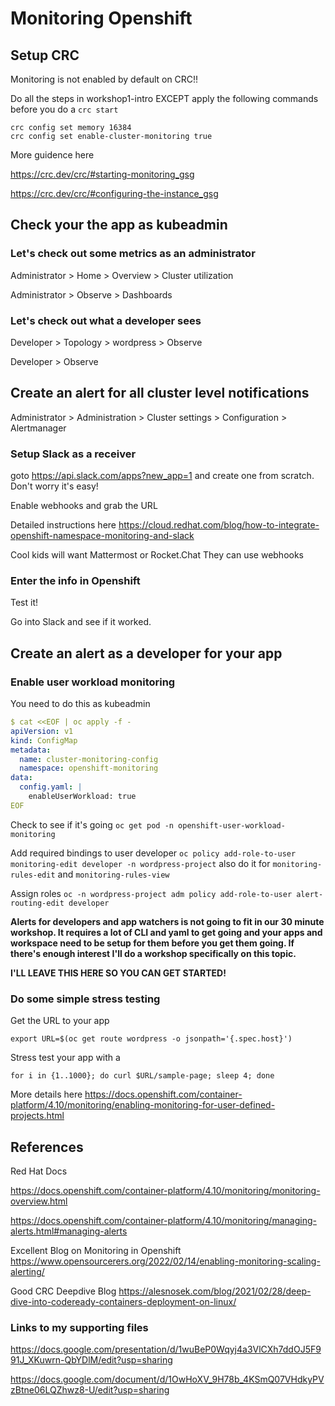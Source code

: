 # Monitoring Openshift
## Setup CRC
Monitoring is not enabled by default on CRC!!

Do all the steps in workshop1-intro EXCEPT apply the following commands before you do a ```crc start```
```
crc config set memory 16384
crc config set enable-cluster-monitoring true
```

More guidence here

https://crc.dev/crc/#starting-monitoring_gsg

https://crc.dev/crc/#configuring-the-instance_gsg

## Check your the app as kubeadmin
### Let's check out some metrics as an administrator

Administrator > Home > Overview > Cluster utilization

Administrator > Observe > Dashboards

### Let's check out what a developer sees 
Developer > Topology > wordpress > Observe

Developer > Observe

## Create an alert for all cluster level notifications
Administrator > Administration > Cluster settings > Configuration > Alertmanager 

### Setup Slack as a receiver
goto https://api.slack.com/apps?new_app=1 and create one from scratch. Don't worry it's easy!

Enable webhooks and grab the URL

Detailed instructions here https://cloud.redhat.com/blog/how-to-integrate-openshift-namespace-monitoring-and-slack

Cool kids will want Mattermost or Rocket.Chat
They can use webhooks
### Enter the info in Openshift
Test it!

Go into Slack and see if it worked.

## Create an alert as a developer for your app
### Enable user workload monitoring

You need to do this as kubeadmin

```yaml
$ cat <<EOF | oc apply -f -
apiVersion: v1
kind: ConfigMap
metadata:
  name: cluster-monitoring-config
  namespace: openshift-monitoring
data:
  config.yaml: |
    enableUserWorkload: true
EOF
```

Check to see if it's going 
```oc get pod -n openshift-user-workload-monitoring```

Add required bindings to user developer
```oc policy add-role-to-user monitoring-edit developer -n wordpress-project```
also do it for ```monitoring-rules-edit``` and ```monitoring-rules-view```

Assign roles
```oc -n wordpress-project adm policy add-role-to-user alert-routing-edit developer```


**Alerts for developers and app watchers is not going to fit in our 30 minute workshop. It requires a lot of CLI and yaml to get going and your apps and workspace need to be setup for them before you get them going. If there's enough interest I'll do a workshop specifically on this topic.**

**I'LL LEAVE THIS HERE SO YOU CAN GET STARTED!**
### Do some simple stress testing 

Get the URL to your app
```
export URL=$(oc get route wordpress -o jsonpath='{.spec.host}')
```

Stress test your app with a 
```
for i in {1..1000}; do curl $URL/sample-page; sleep 4; done
```

More details here https://docs.openshift.com/container-platform/4.10/monitoring/enabling-monitoring-for-user-defined-projects.html

## References
Red Hat Docs

https://docs.openshift.com/container-platform/4.10/monitoring/monitoring-overview.html

https://docs.openshift.com/container-platform/4.10/monitoring/managing-alerts.html#managing-alerts

Excellent Blog on Monitoring in Openshift https://www.opensourcerers.org/2022/02/14/enabling-monitoring-scaling-alerting/

Good CRC Deepdive Blog https://alesnosek.com/blog/2021/02/28/deep-dive-into-codeready-containers-deployment-on-linux/

### Links to my supporting files
https://docs.google.com/presentation/d/1wuBeP0Wqyj4a3VlCXh7ddOJ5F991J_XKuwrn-QbYDlM/edit?usp=sharing

https://docs.google.com/document/d/1OwHoXV_9H78b_4KSmQ07VHdkyPVzBtne06LQZhwz8-U/edit?usp=sharing

